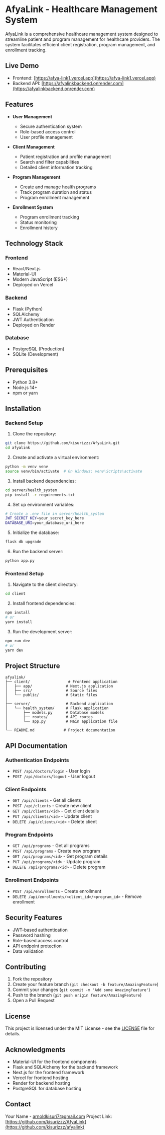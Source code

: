 # AfyaLink - Healthcare Management System

AfyaLink is a comprehensive healthcare management system designed to streamline patient and program management for healthcare providers. The system facilitates efficient client registration, program management, and enrollment tracking.

## Live Demo

- Frontend: [https://afya-link1.vercel.app](https://afya-link1.vercel.app)
- Backend API: [https://afyalinkbackend.onrender.com](https://afyalinkbackend.onrender.com)

## Features

- **User Management**
  - Secure authentication system
  - Role-based access control
  - User profile management

- **Client Management**
  - Patient registration and profile management
  - Search and filter capabilities
  - Detailed client information tracking

- **Program Management**
  - Create and manage health programs
  - Track program duration and status
  - Program enrollment management

- **Enrollment System**
  - Program enrollment tracking
  - Status monitoring
  - Enrollment history

## Technology Stack

### Frontend
- React/Next.js
- Material-UI
- Modern JavaScript (ES6+)
- Deployed on Vercel

### Backend
- Flask (Python)
- SQLAlchemy
- JWT Authentication
- Deployed on Render

### Database
- PostgreSQL (Production)
- SQLite (Development)

## Prerequisites

- Python 3.8+
- Node.js 14+
- npm or yarn

## Installation

### Backend Setup

1. Clone the repository:
```bash
git clone https://github.com/kisurizzz/AfyaLink.git
cd afyalink
```

2. Create and activate a virtual environment:
```bash
python -m venv venv
source venv/bin/activate  # On Windows: venv\Scripts\activate
```

3. Install backend dependencies:
```bash
cd server/health_system
pip install -r requirements.txt
```

4. Set up environment variables:
```bash
# Create a .env file in server/health_system
JWT_SECRET_KEY=your_secret_key_here
DATABASE_URI=your_database_uri_here
```

5. Initialize the database:
```bash
flask db upgrade
```

6. Run the backend server:
```bash
python app.py
```

### Frontend Setup

1. Navigate to the client directory:
```bash
cd client
```

2. Install frontend dependencies:
```bash
npm install
# or
yarn install
```

3. Run the development server:
```bash
npm run dev
# or
yarn dev
```

## Project Structure

```
afyalink/
├── client/                 # Frontend application
│   ├── app/               # Next.js application
│   ├── src/               # Source files
│   └── public/            # Static files
│
├── server/                # Backend application
│   └── health_system/     # Flask application
│       ├── models.py      # Database models
│       ├── routes/        # API routes
│       └── app.py         # Main application file
│
└── README.md             # Project documentation
```

## API Documentation

### Authentication Endpoints
- `POST /api/doctors/login` - User login
- `POST /api/doctors/logout` - User logout

### Client Endpoints
- `GET /api/clients` - Get all clients
- `POST /api/clients` - Create new client
- `GET /api/clients/<id>` - Get client details
- `PUT /api/clients/<id>` - Update client
- `DELETE /api/clients/<id>` - Delete client

### Program Endpoints
- `GET /api/programs` - Get all programs
- `POST /api/programs` - Create new program
- `GET /api/programs/<id>` - Get program details
- `PUT /api/programs/<id>` - Update program
- `DELETE /api/programs/<id>` - Delete program

### Enrollment Endpoints
- `POST /api/enrollments` - Create enrollment
- `DELETE /api/enrollments/<client_id>/<program_id>` - Remove enrollment

## Security Features

- JWT-based authentication
- Password hashing
- Role-based access control
- API endpoint protection
- Data validation

## Contributing

1. Fork the repository
2. Create your feature branch (`git checkout -b feature/AmazingFeature`)
3. Commit your changes (`git commit -m 'Add some AmazingFeature'`)
4. Push to the branch (`git push origin feature/AmazingFeature`)
5. Open a Pull Request

## License

This project is licensed under the MIT License - see the [LICENSE](LICENSE) file for details.

## Acknowledgments

- Material-UI for the frontend components
- Flask and SQLAlchemy for the backend framework
- Next.js for the frontend framework
- Vercel for frontend hosting
- Render for backend hosting
- PostgreSQL for database hosting

## Contact

Your Name - arnoldkisuri7@gmail.com
Project Link: [https://github.com/kisurizzz/AfyaLink](https://github.com/kisurizzz/afyalink)
